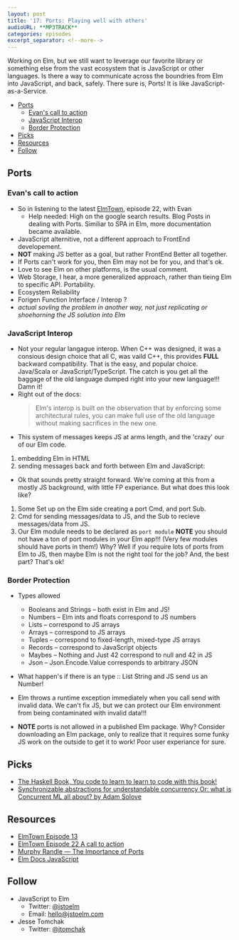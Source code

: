 ```yaml
---
layout: post
title: '17: Ports: Playing well with others'
audioURL: **MP3TRACK**
categories: episodes
excerpt_separator: <!--more-->
---
```


Working on Elm, but we still want to leverage our favorite library or something else from the vast ecosystem that is JavaScript or other languages. Is there a way to communicate across the boundries from Elm into JavaScript, and back, safely. There sure is, Ports! It is like JavaScript-as-a-Service.

<!--more-->

<!-- TOC -->

* [Ports](#ports)
  * [Evan's call to action](#evans-call-to-action)
  * [JavaScript Interop](#javascript-interop)
  * [Border Protection](#border-protection)
* [Picks](#picks)
* [Resources](#resources)
* [Follow](#follow)

<!-- /TOC -->

## Ports

### Evan's call to action

* So in listening to the latest [ElmTown](https://overcast.fm/+HSqyPZagc/31:23), episode 22, with Evan
  * Help needed: High on the google search results. Blog Posts in dealing with Ports. Similiar to SPA in Elm, more documentation became available.
* JavaScript alternitive, not a different approach to FrontEnd developement.
* **NOT** making JS better as a goal, but rather FrontEnd Better all together.
* If Ports can't work for you, then Elm may not be for you, and that's ok.
* Love to see Elm on other platforms, is the usual comment.
* Web Storage, I hear, a more generalized approach, rather than tieing Elm to specific API. Portability.
* Ecosystem Reliability
* Forigen Function Interface / Interop ?
* _actual sovling the problem in another way, not just replicating or shoehorning the JS solution into Elm_

### JavaScript Interop

* Not your regular langague interop. When C++ was designed, it was a consious design choice that all C, was vaild C++, this provides **FULL** backward compatibility. That is the easy, and popular choice. Java/Scala or JavaScript/TypeScript. The catch is you get all the baggage of the old language dumped right into your new language!!! Damn it!
* Right out of the docs:
  > Elm's interop is built on the observation that by enforcing some architectural rules, you can make full use of the old language without making sacrifices in the new one.
* This system of messages keeps JS at arms length, and the 'crazy' our of our Elm code.

1. embedding Elm in HTML
2. sending messages back and forth between Elm and JavaScript:

* Ok that sounds pretty straight forward. We're coming at this from a mostly JS background, with little FP experiance. But what does this look like?

1. Some Set up on the Elm side creating a port Cmd, and port Sub.
2. Cmd for sending messages/data to JS, and the Sub to recieve messages/data from JS.
3. Our Elm module needs to be declared as `port module` **NOTE** you should not have a ton of port modules in your Elm app!!! (Very few modules should have ports in them!) Why? Well if you require lots of ports from Elm to JS, then maybe Elm is not the right tool for the job? And, the best part? That's ok!

### Border Protection

* Types allowed

  * Booleans and Strings – both exist in Elm and JS!
  * Numbers – Elm ints and floats correspond to JS numbers
  * Lists – correspond to JS arrays
  * Arrays – correspond to JS arrays
  * Tuples – correspond to fixed-length, mixed-type JS arrays
  * Records – correspond to JavaScript objects
  * Maybes – Nothing and Just 42 correspond to null and 42 in JS
  * Json – Json.Encode.Value corresponds to arbitrary JSON

* What happen's if there is an type :: List String and JS send us an Number!
* Elm throws a runtime exception immediately when you call send with invalid data. We can't fix JS, but we can protect our Elm environment from being contaminated with invalid data!!!
* **NOTE** ports is not allowed in a published Elm package. Why? Consider downloading an Elm package, only to realize that it requires some funky JS work on the outside to get it to work! Poor user experiance for sure.

## Picks

* [The Haskell Book, You code to learn to learn to code with this book!](http://haskellbook.com/)
* [Synchronizable abstractions for understandable concurrency
  Or: what is Concurrent ML all about? by Adam Solove](https://medium.com/@asolove/synchronizable-abstractions-for-understandable-concurrency-64ae57cd61d1)

## Resources

* [ElmTown Episode 13](http://elmtown.audio/2017/05/09/history-in-elm-town-ports-episode-13.html)
* [ElmTown Episode 22 A call to action](http://elmtown.audio/2017/11/10/elm-town-episode-22-how-do-i-write-js-in-elm.html)
* [Murphy Randle — The Importance of Ports](https://www.youtube.com/watch?v=P3pL85n9_5s&t=5s)
* [Elm Docs JavaScript](https://guide.elm-lang.org/interop/javascript.html)

## Follow

* JavaScript to Elm
  * Twitter: [@jstoelm](https://twitter.com/jstoelm)
  * Email: [hello@jstoelm.com](mailto:hello@jstoelm.com)
* Jesse Tomchak
  * Twitter: [@jtomchak](https://twitter.com/jtomchak)
